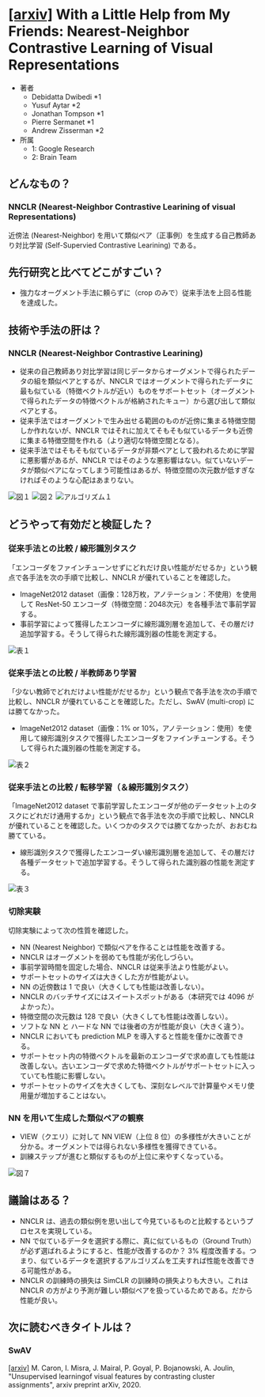 # [\[arxiv\]](https://arxiv.org/abs/2104.14548v1) With a Little Help from My Friends: Nearest-Neighbor Contrastive Learning of Visual Representations

- 著者
    - Debidatta Dwibedi *1
    - Yusuf Aytar *2
    - Jonathan Tompson *1
    - Pierre Sermanet *1
    - Andrew Zisserman *2
- 所属
    - 1: Google Research
    - 2: Brain Team


## どんなもの？
### NNCLR (Nearest-Neighbor Contrastive Learining of visual Representations)
近傍法 (Nearest-Neighbor) を用いて類似ペア（正事例）を生成する自己教師あり対比学習 (Self-Supervied Contrastive Learining) である。


## 先行研究と比べてどこがすごい？
- 強力なオーグメント手法に頼らずに（crop のみで）従来手法を上回る性能を達成した。


## 技術や手法の肝は？
### NNCLR (Nearest-Neighbor Contrastive Learining)
- 従来の自己教師あり対比学習は同じデータからオーグメントで得られたデータの組を類似ペアとするが、NNCLR ではオーグメントで得られたデータに最も似ている（特徴ベクトルが近い）ものをサポートセット（オーグメントで得られたデータの特徴ベクトルが格納されたキュー）から選び出して類似ペアとする。
- 従来手法ではオーグメントで生み出せる範囲のものが近傍に集まる特徴空間しか作れないが、NNCLR ではそれに加えてそもそも似ているデータも近傍に集まる特徴空間を作れる（より適切な特徴空間となる）。
- 従来手法ではそもそも似ているデータが非類ペアとして扱われるために学習に悪影響があるが、NNCLR ではそのような悪影響はない。似ていないデータが類似ペアになってしまう可能性はあるが、特徴空間の次元数が低すぎなければそのような心配はあまりない。

![図１](figure_1.png)
![図２](figure_2.png)
![アルゴリズム１](algorithm_1.png)


## どうやって有効だと検証した？

### 従来手法との比較 / 線形識別タスク
「エンコーダをファインチューンせずにどれだけ良い性能がだせるか」という観点で各手法を次の手順で比較し、NNCLR が優れていることを確認した。

+ ImageNet2012 dataset（画像：128万枚，アノテーション：不使用）を使用して ResNet-50 エンコーダ（特徴空間：2048次元）を各種手法で事前学習する。
+ 事前学習によって獲得したエンコーダに線形識別層を追加して、その層だけ追加学習する。そうして得られた線形識別器の性能を測定する。


![表１](table_1.png)

### 従来手法との比較 / 半教師あり学習
「少ない教師でどれだけよい性能がだせるか」という観点で各手法を次の手順で比較し、NNCLR が優れていることを確認した。ただし、SwAV (multi-crop) には勝てなかった。

+ ImageNet2012 dataset（画像：1% or 10%，アノテーション：使用）を使用して線形識別タスクで獲得したエンコーダをファインチューンする。そうして得られた識別器の性能を測定する。

![表２](table_2.png)


### 従来手法との比較 / 転移学習（＆線形識別タスク）
「ImageNet2012 dataset で事前学習したエンコーダが他のデータセット上のタスクにどれだけ通用するか」という観点で各手法を次の手順で比較し、NNCLR が優れていることを確認した。いくつかのタスクでは勝てなかったが、おおむね勝てている。

+ 線形識別タスクで獲得したエンコーダい線形識別層を追加して、その層だけ各種データセットで追加学習する。そうして得られた識別器の性能を測定する。

![表３](table_3.png)


### 切除実験
切除実験によって次の性質を確認した。

- NN (Nearest Neighbor) で類似ペアを作ることは性能を改善する。
- NNCLR はオーグメントを弱めても性能が劣化しづらい。
- 事前学習時間を固定した場合、NNCLR は従来手法より性能がよい。
- サポートセットのサイズは大きくした方が性能がよい。
- NN の近傍数は 1 で良い（大きくしても性能は改善しない）。
- NNCLR のバッチサイズにはスイートスポットがある（本研究では 4096 がよかった）。
- 特徴空間の次元数は 128 で良い（大きくしても性能は改善しない）。
- ソフトな NN と ハードな NN では後者の方が性能が良い（大きく違う）。
- NNCLR においても prediction MLP を導入すると性能を僅かに改善できる。
- サポートセット内の特徴ベクトルを最新のエンコーダで求め直しても性能は改善しない。古いエンコーダで求めた特徴ベクトルがサポートセットに入っていても性能に影響しない。
- サポートセットのサイズを大きくしても、深刻なレベルで計算量やメモリ使用量が増加することはない。


### NN を用いて生成した類似ペアの観察
- VIEW（クエリ）に対して NN VIEW（上位 8 位）の多様性が大きいことが分かる。オーグメントでは得られない多様性を獲得できている。
- 訓練ステップが進むと類似するものが上位に来やすくなっている。

![図７](figure_7.png)


## 議論はある？
- NNCLR は、過去の類似例を思い出して今見ているものと比較するというプロセスを実現している。
- NN で似ているデータを選択する際に、真に似ているもの（Ground Truth）が必ず選ばれるようにすると、性能が改善するのか？ 3% 程度改善する。つまり、似ているデータを選択するアルゴリズムを工夫すれば性能を改善できる可能性がある。
- NNCLR の訓練時の損失は SimCLR の訓練時の損失よりも大きい。これは NNCLR の方がより予測が難しい類似ペアを扱っているためである。だから性能が良い。


## 次に読むべきタイトルは？

### SwAV
[\[arxiv\]](https://arxiv.org/abs/2006.09882) M. Caron, I. Misra, J. Mairal, P. Goyal, P. Bojanowski, A. Joulin, "Unsupervised learningof visual features by contrasting cluster assignments", arxiv preprint arXiv, 2020.
